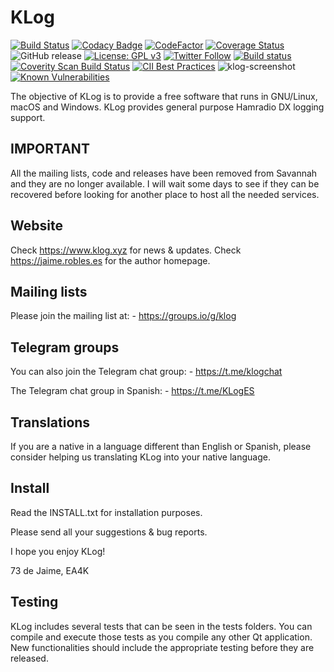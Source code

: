 # KLog
[![Build Status](https://app.travis-ci.com/ea4k/klog.svg?branch=master)](https://travis-ci.com/github/ea4k/klog)
[![Codacy Badge](https://app.codacy.com/project/badge/Grade/127fac70ffe649438bd323caa61f7153)](https://www.codacy.com/gh/ea4k/klog/dashboard?utm_source=github.com&amp;utm_medium=referral&amp;utm_content=ea4k/klog&amp;utm_campaign=Badge_Grade)
[![CodeFactor](https://www.codefactor.io/repository/github/ea4k/klog/badge)](https://www.codefactor.io/repository/github/ea4k/klog)
[![Coverage Status](https://coveralls.io/repos/github/ea4k/klog/badge.svg?branch=master)](https://coveralls.io/github/ea4k/klog?branch=master)
<img src="https://img.shields.io/github/v/release/ea4k/klog?logo=github&logoColor=white" alt="GitHub release"/>
[![License: GPL v3](https://img.shields.io/badge/License-GPLv3-blue.svg)](https://www.gnu.org/licenses/gpl-3.0)
<a href="https://twitter.com/_ea4k"><img src="https://img.shields.io/twitter/follow/_ea4k.svg?style=social&label=Follow" alt="Twitter Follow"/></a>
[![Build status](https://ci.appveyor.com/api/projects/status/4hfa3npj88v2reqs/branch/master?svg=true)](https://ci.appveyor.com/project/ea4k/klog/branch/master)
[![Coverity Scan Build Status](https://scan.coverity.com/projects/23857/badge.svg)](https://scan.coverity.com/projects/ea4k-klog)
[![CII Best Practices](https://bestpractices.coreinfrastructure.org/projects/5879/badge)](https://bestpractices.coreinfrastructure.org/projects/5879)
![klog-screenshot](https://user-images.githubusercontent.com/29511627/103910279-f1009b80-5104-11eb-9b30-83e436528c56.png)
[![Known Vulnerabilities](https://snyk.io/test/github/ea4k/klog/badge.svg)](https://snyk.io/test/github/ea4k/klog)


The objective of KLog is to provide a free software that runs in GNU/Linux, macOS and Windows.
KLog provides general purpose Hamradio DX logging support.

## IMPORTANT
All the mailing lists, code and releases have been removed from Savannah and they are no longer available.
I will wait some days to see if they can be recovered before looking for another place to host all the needed services.

## Website

Check https://www.klog.xyz for news & updates.
Check https://jaime.robles.es for the author homepage.

## Mailing lists

Please join the mailing list at:
    - <https://groups.io/g/klog>

## Telegram groups

You can also join the Telegram chat group:
    - <https://t.me/klogchat>

The Telegram chat group in Spanish:
    - <https://t.me/KLogES>

## Translations

If you are a native in a language different than English or Spanish, please consider helping us translating KLog into your native language.

## Install
Read the INSTALL.txt for installation purposes.

Please send all your suggestions & bug reports.

I hope you enjoy KLog!

73 de Jaime, EA4K

## Testing
KLog includes several tests that can be seen in the tests folders.
You can compile and execute those tests as you compile any other Qt application.
New functionalities should include the appropriate testing before they are released.
